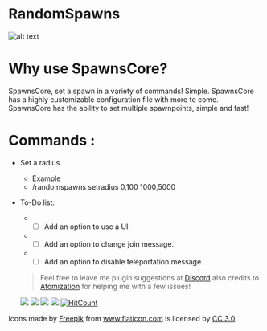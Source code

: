 # RandomSpawns
![alt text](https://raw.githubusercontent.com/Trxgically/RandomSpawns/master/logo.png)

# Why use SpawnsCore?
SpawnsCore, set a spawn in a variety of commands! Simple. SpawnsCore has a highly customizable configuration file with more to come. SpawnsCore has the ability to set multiple spawnpoints, simple and fast!

# Commands :
* Set a radius
  
  * Example
  * /randomspawns setradius 0,100 1000,5000
  
* To-Do list:
  * - [ ] Add an option to use a UI.
  * - [ ] Add an option to change join message.
  * - [ ] Add an option to disable teleportation message.
  
  > Feel free to leave me plugin suggestions at [Discord](https://discord.gg/VGduZVD) also credits to [Atomization](https://github.com/Atomization) for helping me with a few issues!
  
  [![](https://poggit.pmmp.io/shield.state/SpawnsCore)](https://poggit.pmmp.io/p/SpawnsCore)
<a href="https://poggit.pmmp.io/p/SpawnsCore"><img src="https://poggit.pmmp.io/shield.state/SpawnsCore"></a>
[![](https://poggit.pmmp.io/shield.api/SpawnsCore)](https://poggit.pmmp.io/p/SpawnsCore)
<a href="https://poggit.pmmp.io/p/SpawnsCore"><img src="https://poggit.pmmp.io/shield.api/SpawnsCore"></a>
  [![HitCount](http://hits.dwyl.io/flucid/SpawnsCore.svg)](http://hits.dwyl.io/flucid/SpawnsCore)
<div>Icons made by <a href="https://www.flaticon.com/authors/freepik" title="Freepik">Freepik</a> from <a href="https://www.flaticon.com/" 		    title="Flaticon">www.flaticon.com</a> is licensed by <a href="http://creativecommons.org/licenses/by/3.0/" 		    title="Creative Commons BY 3.0" target="_blank">CC 3.0</a></div>
